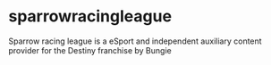 # sparrowracingleague
Sparrow racing league is a eSport and independent auxiliary content provider for the Destiny franchise by Bungie
